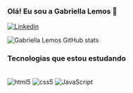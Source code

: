 ### Olá! Eu sou a Gabriella Lemos 👋

[![Linkedin](https://img.shields.io/badge/LinkedIn-0077B5?style=for-the-badge&logo=linkedin&logoColor=white)](https://www.linkedin.com/in/gabriella-lemos-220aa262/)


![Gabriella Lemos GitHub stats](https://github-readme-stats.vercel.app/api?username=gabriellalemos&show_icons=true&theme=radical)

### Tecnologias que estou estudando
<div status="display: inline-block"> <br>
<img align="center" alt="html5" src="https://img.shields.io/badge/HTML5-E34F26?style=for-the-badge&logo=html5&logoColor=white">

<img align="center" alt="css5" src="https://img.shields.io/badge/CSS3-1572B6?style=for-the-badge&logo=css3&logoColor=white">

<img align="center" alt="JavaScript" src="https://img.shields.io/badge/JavaScript-F7DF1E?style=for-the-badge&logo=javascript&logoColor=black">

</div>


